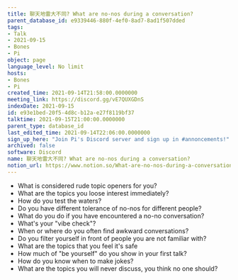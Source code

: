 ```yaml
---
title: 聊天地雷大不同? What are no-nos during a conversation?
parent_database_id: e9339446-880f-4ef0-8ad7-8ad1f507dded
tags:
- Talk
- 2021-09-15
- Bones
- Pi
object: page
language_level: No limit
hosts:
- Bones
- Pi
created_time: 2021-09-14T21:58:00.0000000
meeting_link: https://discord.gg/vE7QUXGDnS
indexDate: 2021-09-15
id: e93e1bed-20f5-4d8c-b12a-e27f8119bf37
talktime: 2021-09-15T21:00:00.0000000
parent_type: database_id
last_edited_time: 2021-09-14T22:06:00.0000000
sign_up_here: "Join Pi's Discord server and sign up in #annoncements!"
archived: false
software: Discord
name: 聊天地雷大不同? What are no-nos during a conversation?
notion_url: https://www.notion.so/What-are-no-nos-during-a-conversation-e93e1bed20f54d8cb12ae27f8119bf37
---
```



   - What is considered rude topic openers for you?
   - What are the topics you loose interest immediately?
   - How do you test the waters?
   - Do you have different tolerance of no-nos for different people?
   - What do you do if you have encountered a no-no conversation? 
   - What's your "vibe check"?
   - When or where do you often find awkward conversations?
   - Do you filter yourself in front of people you are not familiar with?
   - What are the topics that you feel it's safe
   - How much of "be yourself" do you show in your first talk?
   - How do you know when to make jokes?
   - What are the topics you will never discuss, you think no one should?









